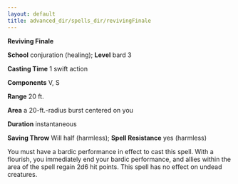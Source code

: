 ```yaml
---
layout: default
title: advanced_dir/spells_dir/revivingFinale
---
```

 **Reviving Finale**

**School** conjuration (healing); **Level** bard 3

**Casting Time** 1 swift action

**Components** V, S

**Range** 20 ft.

**Area** a 20-ft.-radius burst centered on you

**Duration** instantaneous

**Saving Throw** Will half (harmless); **Spell Resistance** yes (harmless)

You must have a bardic performance in effect to cast this spell. With a flourish, you immediately end your bardic performance, and allies within the area of the spell regain 2d6 hit points. This spell has no effect on undead creatures.

